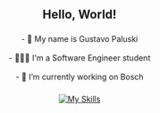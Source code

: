 <h2 align="center">Hello, World!</h2>

###

<p align="center">- 👤 My name is Gustavo Paluski<br><br>- 👨🏻‍💻 I'm a Software Engineer student<br><br>- 🏢 I’m currently working on Bosch</p>

###

<div align="center">
  <a href="https://skillicons.dev/">
    <img src="https://skillicons.dev/icons?i=react,js,nodejs,python,java,cs" alt="My Skills">
  </a>
</div>

###
